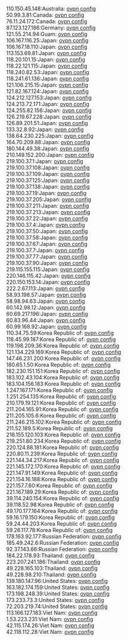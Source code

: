 110.150.45.148:Australia: [ovpn config](vpn/110_150_45_148.ovpn)  
50.99.3.81:Canada: [ovpn config](vpn/50_99_3_81.ovpn)  
76.11.24.172:Canada: [ovpn config](vpn/76_11_24_172.ovpn)  
87.123.127.186:Germany: [ovpn config](vpn/87_123_127_186.ovpn)  
121.55.214.94:Guam: [ovpn config](vpn/121_55_214_94.ovpn)  
106.167.116.25:Japan: [ovpn config](vpn/106_167_116_25.ovpn)  
106.167.18.110:Japan: [ovpn config](vpn/106_167_18_110.ovpn)  
113.153.69.81:Japan: [ovpn config](vpn/113_153_69_81.ovpn)  
118.20.101.15:Japan: [ovpn config](vpn/118_20_101_15.ovpn)  
118.22.121.115:Japan: [ovpn config](vpn/118_22_121_115.ovpn)  
118.240.82.53:Japan: [ovpn config](vpn/118_240_82_53.ovpn)  
118.241.61.136:Japan: [ovpn config](vpn/118_241_61_136.ovpn)  
121.106.215.15:Japan: [ovpn config](vpn/121_106_215_15.ovpn)  
121.82.167.124:Japan: [ovpn config](vpn/121_82_167_124.ovpn)  
124.212.127.153:Japan: [ovpn config](vpn/124_212_127_153.ovpn)  
124.213.72.171:Japan: [ovpn config](vpn/124_213_72_171.ovpn)  
124.255.82.156:Japan: [ovpn config](vpn/124_255_82_156.ovpn)  
126.219.67.228:Japan: [ovpn config](vpn/126_219_67_228.ovpn)  
126.89.201.51:Japan: [ovpn config](vpn/126_89_201_51.ovpn)  
133.32.8.92:Japan: [ovpn config](vpn/133_32_8_92.ovpn)  
138.64.230.225:Japan: [ovpn config](vpn/138_64_230_225.ovpn)  
164.70.209.88:Japan: [ovpn config](vpn/164_70_209_88.ovpn)  
180.144.49.38:Japan: [ovpn config](vpn/180_144_49_38.ovpn)  
210.149.152.200:Japan: [ovpn config](vpn/210_149_152_200.ovpn)  
219.100.37.1:Japan: [ovpn config](vpn/219_100_37_1.ovpn)  
219.100.37.108:Japan: [ovpn config](vpn/219_100_37_108.ovpn)  
219.100.37.109:Japan: [ovpn config](vpn/219_100_37_109.ovpn)  
219.100.37.125:Japan: [ovpn config](vpn/219_100_37_125.ovpn)  
219.100.37.138:Japan: [ovpn config](vpn/219_100_37_138.ovpn)  
219.100.37.19:Japan: [ovpn config](vpn/219_100_37_19.ovpn)  
219.100.37.205:Japan: [ovpn config](vpn/219_100_37_205.ovpn)  
219.100.37.211:Japan: [ovpn config](vpn/219_100_37_211.ovpn)  
219.100.37.213:Japan: [ovpn config](vpn/219_100_37_213.ovpn)  
219.100.37.22:Japan: [ovpn config](vpn/219_100_37_22.ovpn)  
219.100.37.4:Japan: [ovpn config](vpn/219_100_37_4.ovpn)  
219.100.37.50:Japan: [ovpn config](vpn/219_100_37_50.ovpn)  
219.100.37.58:Japan: [ovpn config](vpn/219_100_37_58.ovpn)  
219.100.37.67:Japan: [ovpn config](vpn/219_100_37_67.ovpn)  
219.100.37.7:Japan: [ovpn config](vpn/219_100_37_7.ovpn)  
219.100.37.77:Japan: [ovpn config](vpn/219_100_37_77.ovpn)  
219.100.37.90:Japan: [ovpn config](vpn/219_100_37_90.ovpn)  
219.115.155.115:Japan: [ovpn config](vpn/219_115_155_115.ovpn)  
220.146.115.42:Japan: [ovpn config](vpn/220_146_115_42.ovpn)  
220.150.153.14:Japan: [ovpn config](vpn/220_150_153_14.ovpn)  
222.2.67.113:Japan: [ovpn config](vpn/222_2_67_113.ovpn)  
58.93.198.57:Japan: [ovpn config](vpn/58_93_198_57.ovpn)  
58.98.94.63:Japan: [ovpn config](vpn/58_98_94_63.ovpn)  
60.142.98.12:Japan: [ovpn config](vpn/60_142_98_12.ovpn)  
60.69.217.196:Japan: [ovpn config](vpn/60_69_217_196.ovpn)  
60.83.96.44:Japan: [ovpn config](vpn/60_83_96_44.ovpn)  
60.99.168.92:Japan: [ovpn config](vpn/60_99_168_92.ovpn)  
110.34.75.59:Korea Republic of: [ovpn config](vpn/110_34_75_59.ovpn)  
118.45.99.187:Korea Republic of: [ovpn config](vpn/118_45_99_187.ovpn)  
119.198.209.36:Korea Republic of: [ovpn config](vpn/119_198_209_36.ovpn)  
121.134.229.169:Korea Republic of: [ovpn config](vpn/121_134_229_169.ovpn)  
147.46.231.200:Korea Republic of: [ovpn config](vpn/147_46_231_200.ovpn)  
180.65.1.50:Korea Republic of: [ovpn config](vpn/180_65_1_50.ovpn)  
182.230.151.151:Korea Republic of: [ovpn config](vpn/182_230_151_151.ovpn)  
183.102.43.104:Korea Republic of: [ovpn config](vpn/183_102_43_104.ovpn)  
183.104.156.183:Korea Republic of: [ovpn config](vpn/183_104_156_183.ovpn)  
1.247.167.171:Korea Republic of: [ovpn config](vpn/1_247_167_171.ovpn)  
1.251.254.135:Korea Republic of: [ovpn config](vpn/1_251_254_135.ovpn)  
210.179.19.121:Korea Republic of: [ovpn config](vpn/210_179_19_121.ovpn)  
211.204.165.91:Korea Republic of: [ovpn config](vpn/211_204_165_91.ovpn)  
211.205.105.6:Korea Republic of: [ovpn config](vpn/211_205_105_6.ovpn)  
211.246.215.102:Korea Republic of: [ovpn config](vpn/211_246_215_102.ovpn)  
211.52.189.5:Korea Republic of: [ovpn config](vpn/211_52_189_5.ovpn)  
218.155.120.103:Korea Republic of: [ovpn config](vpn/218_155_120_103.ovpn)  
219.251.80.234:Korea Republic of: [ovpn config](vpn/219_251_80_234.ovpn)  
220.124.88.181:Korea Republic of: [ovpn config](vpn/220_124_88_181.ovpn)  
220.80.11.239:Korea Republic of: [ovpn config](vpn/220_80_11_239.ovpn)  
221.144.34.217:Korea Republic of: [ovpn config](vpn/221_144_34_217.ovpn)  
221.145.172.170:Korea Republic of: [ovpn config](vpn/221_145_172_170.ovpn)  
221.147.91.149:Korea Republic of: [ovpn config](vpn/221_147_91_149.ovpn)  
221.154.16.188:Korea Republic of: [ovpn config](vpn/221_154_16_188.ovpn)  
221.157.7.60:Korea Republic of: [ovpn config](vpn/221_157_7_60.ovpn)  
221.167.189.29:Korea Republic of: [ovpn config](vpn/221_167_189_29.ovpn)  
39.114.240.154:Korea Republic of: [ovpn config](vpn/39_114_240_154.ovpn)  
39.118.52.98:Korea Republic of: [ovpn config](vpn/39_118_52_98.ovpn)  
49.170.177.164:Korea Republic of: [ovpn config](vpn/49_170_177_164.ovpn)  
59.16.179.150:Korea Republic of: [ovpn config](vpn/59_16_179_150.ovpn)  
59.24.44.203:Korea Republic of: [ovpn config](vpn/59_24_44_203.ovpn)  
59.26.117.78:Korea Republic of: [ovpn config](vpn/59_26_117_78.ovpn)  
178.163.92.177:Russian Federation: [ovpn config](vpn/178_163_92_177.ovpn)  
185.49.242.6:Russian Federation: [ovpn config](vpn/185_49_242_6.ovpn)  
92.37.143.66:Russian Federation: [ovpn config](vpn/92_37_143_66.ovpn)  
184.22.178.93:Thailand: [ovpn config](vpn/184_22_178_93.ovpn)  
223.207.241.186:Thailand: [ovpn config](vpn/223_207_241_186.ovpn)  
49.228.165.103:Thailand: [ovpn config](vpn/49_228_165_103.ovpn)  
49.228.98.210:Thailand: [ovpn config](vpn/49_228_98_210.ovpn)  
139.180.147.96:United States: [ovpn config](vpn/139_180_147_96.ovpn)  
163.182.174.159:United States: [ovpn config](vpn/163_182_174_159.ovpn)  
173.198.248.39:United States: [ovpn config](vpn/173_198_248_39.ovpn)  
173.233.73.3:United States: [ovpn config](vpn/173_233_73_3.ovpn)  
72.203.219.74:United States: [ovpn config](vpn/72_203_219_74.ovpn)  
113.166.127.183:Viet Nam: [ovpn config](vpn/113_166_127_183.ovpn)  
1.53.223.231:Viet Nam: [ovpn config](vpn/1_53_223_231.ovpn)  
42.115.174.26:Viet Nam: [ovpn config](vpn/42_115_174_26.ovpn)  
42.118.112.28:Viet Nam: [ovpn config](vpn/42_118_112_28.ovpn)  
